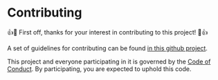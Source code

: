 # Contributing

👍🎉 First off, thanks for your interest in contributing to this project! 🎉👍

A set of guidelines for contributing can be found [in this github project][www_dominicparga_howto].

This project and everyone participating in it is governed by the [Code of Conduct][www_code_of_conduct].
By participating, you are expected to uphold this code.

[www_dominicparga_howto]: https://github.com/dominicparga/howto/
[www_code_of_conduct]: CODE_OF_CONDUCT.md
